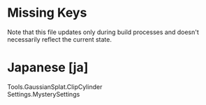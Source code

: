 # Missing Keys
Note that this file updates only during build processes and doesn't necessarily reflect the current state.

# Japanese [ja]
Tools.GaussianSplat.ClipCylinder  
Settings.MysterySettings  


